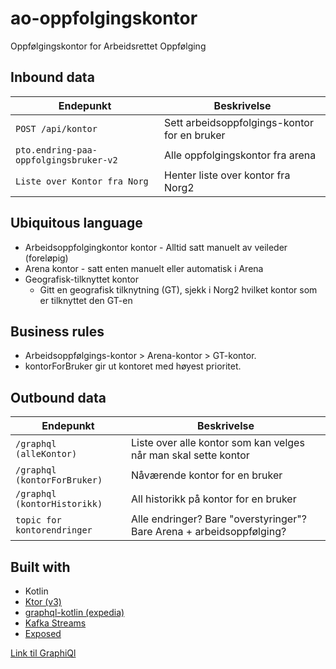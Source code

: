 # ao-oppfolgingskontor
Oppfølgingskontor for Arbeidsrettet Oppfølging

## Inbound data
| Endepunkt                              | Beskrivelse                                  |      
|----------------------------------------|----------------------------------------------|
| `POST /api/kontor`                     | Sett arbeidsoppfolgings-kontor for en bruker |
| `pto.endring-paa-oppfolgingsbruker-v2` | Alle oppfolgingskontor fra arena             |
| `Liste over Kontor fra Norg`           | Henter liste over kontor fra Norg2           |

## Ubiquitous language
- Arbeidsoppfolgingkontor kontor - Alltid satt manuelt av veileder (foreløpig)
- Arena kontor - satt enten manuelt eller automatisk i Arena
- Geografisk-tilknyttet kontor
  - Gitt en geografisk tilknytning (GT), sjekk i Norg2 hvilket kontor som er tilknyttet den GT-en

## Business rules
- Arbeidsoppfølgings-kontor > Arena-kontor > GT-kontor. 
- kontorForBruker gir ut kontoret med høyest prioritet.

## Outbound data
| Endepunkt                    | Beskrivelse                                                          |      
|------------------------------|----------------------------------------------------------------------|
| `/graphql (alleKontor)`      | Liste over alle kontor som kan velges når man skal sette kontor      |
| `/graphql (kontorForBruker)` | Nåværende kontor for en bruker                                       |
| `/graphql (kontorHistorikk)` | All historikk på kontor for en bruker                                |
| `topic for kontorendringer`  | Alle endringer? Bare "overstyringer"? Bare Arena + arbeidsoppfølging? |


## Built with
- Kotlin
- [Ktor (v3)](https://ktor.io/docs/welcome.html)
- [graphql-kotlin (expedia)](https://opensource.expediagroup.com/graphql-kotlin/docs/)
- [Kafka Streams](https://kafka.apache.org/documentation/streams/)
- [Exposed](https://www.jetbrains.com/help/exposed/home.html)

[Link til GraphiQl](https://ao-oppfolgingskontor.intern.dev.nav.no/graphiql)